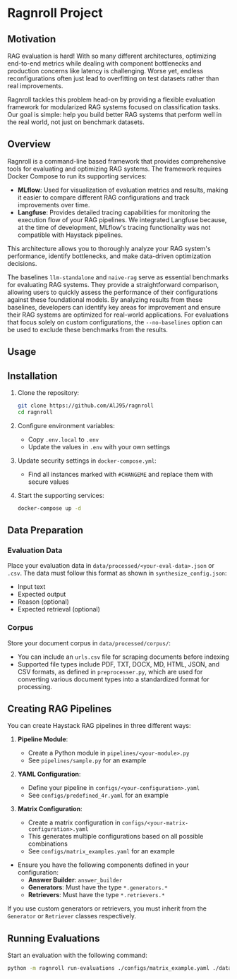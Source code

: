 # Ragnroll Project

## Motivation
RAG evaluation is hard! With so many different architectures, optimizing end-to-end metrics while dealing with component bottlenecks and production concerns like latency is challenging. Worse yet, endless reconfigurations often just lead to overfitting on test datasets rather than real improvements.

Ragnroll tackles this problem head-on by providing a flexible evaluation framework for modularized RAG systems focused on classification tasks. Our goal is simple: help you build better RAG systems that perform well in the real world, not just on benchmark datasets.

## Overview
Ragnroll is a command-line based framework that provides comprehensive tools for evaluating and optimizing RAG systems. The framework requires Docker Compose to run its supporting services:

- **MLflow**: Used for visualization of evaluation metrics and results, making it easier to compare different RAG configurations and track improvements over time.
- **Langfuse**: Provides detailed tracing capabilities for monitoring the execution flow of your RAG pipelines. We integrated Langfuse because, at the time of development, MLflow's tracing functionality was not compatible with Haystack pipelines.

This architecture allows you to thoroughly analyze your RAG system's performance, identify bottlenecks, and make data-driven optimization decisions.

The baselines `llm-standalone` and `naive-rag` serve as essential benchmarks for evaluating RAG systems. They provide a straightforward comparison, allowing users to quickly assess the performance of their configurations against these foundational models. By analyzing results from these baselines, developers can identify key areas for improvement and ensure their RAG systems are optimized for real-world applications. For evaluations that focus solely on custom configurations, the `--no-baselines` option can be used to exclude these benchmarks from the results.

## Usage
## Installation

1. Clone the repository:
   ```bash
   git clone https://github.com/AlJ95/ragnroll
   cd ragnroll
   ```

2. Configure environment variables:
   - Copy `.env.local` to `.env`
   - Update the values in `.env` with your own settings

3. Update security settings in `docker-compose.yml`:
   - Find all instances marked with `#CHANGEME` and replace them with secure values

4. Start the supporting services:
   ```bash
   docker-compose up -d
   ```

## Data Preparation

### Evaluation Data
Place your evaluation data in `data/processed/<your-eval-data>.json` or `.csv`. The data must follow this format as shown in `synthesize_config.json`:
- Input text
- Expected output
- Reason (optional)
- Expected retrieval (optional)

### Corpus
Store your document corpus in `data/processed/corpus/`:
- You can include an `urls.csv` file for scraping documents before indexing
- Supported file types include PDF, TXT, DOCX, MD, HTML, JSON, and CSV formats, as defined in `preprocesser.py`, which are used for converting various document types into a standardized format for processing.

## Creating RAG Pipelines

You can create Haystack RAG pipelines in three different ways:

1. **Pipeline Module**:
   - Create a Python module in `pipelines/<your-module>.py`
   - See `pipelines/sample.py` for an example

2. **YAML Configuration**:
   - Define your pipeline in `configs/<your-configuration>.yaml`
   - See `configs/predefined_4r.yaml` for an example

3. **Matrix Configuration**:
   - Create a matrix configuration in `configs/<your-matrix-configuration>.yaml`
   - This generates multiple configurations based on all possible combinations
   - See `configs/matrix_examples.yaml` for an example

- Ensure you have the following components defined in your configuration:
  - **Answer Builder**: `answer_builder`
  - **Generators**: Must have the type `*.generators.*`
  - **Retrievers**: Must have the type `*.retrievers.*`
  
If you use custom generators or retrievers, you must inherit from the `Generator` or `Retriever` classes respectively.




## Running Evaluations

Start an evaluation with the following command:

```bash
python -m ragnroll run-evaluations ./configs/matrix_example.yaml ./data/processed/synthetic_rag_evaluation.json ./data/processed/corpus ./output.csv --no-baselines
```
